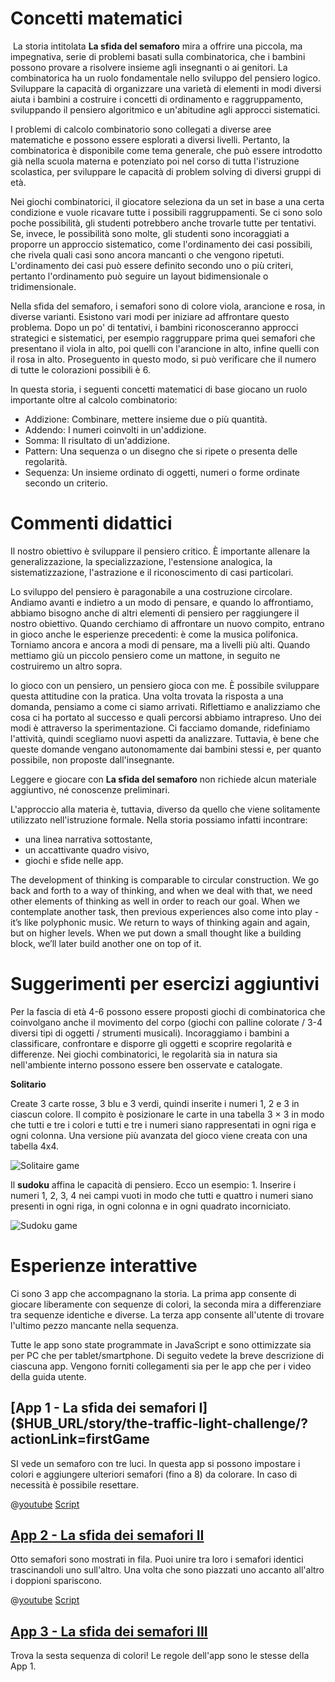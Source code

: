 # Concetti matematici
​
La storia intitolata **La sfida del semaforo** mira a offrire una piccola, ma impegnativa, serie di problemi basati sulla combinatorica, che i bambini possono provare a risolvere insieme agli insegnanti o ai genitori. La combinatorica ha un ruolo fondamentale nello sviluppo del pensiero logico. Sviluppare la capacità di organizzare una varietà di elementi in modi diversi aiuta i bambini a costruire i concetti di ordinamento e raggruppamento, sviluppando il pensiero algoritmico e un'abitudine agli approcci sistematici.

I problemi di calcolo combinatorio sono collegati a diverse aree matematiche e possono essere esplorati a diversi livelli. Pertanto, la combinatorica è disponibile come tema generale, che può essere introdotto già nella scuola materna e potenziato poi nel corso di tutta l'istruzione scolastica, per sviluppare le capacità di problem solving di diversi gruppi di età.

Nei giochi combinatorici, il giocatore seleziona da un set in base a una certa condizione e vuole ricavare tutte i possibili raggruppamenti. Se ci sono solo poche possibilità, gli studenti potrebbero anche trovarle tutte per tentativi. Se, invece, le possibilità sono molte, gli studenti sono incoraggiati a proporre un approccio sistematico, come l'ordinamento dei casi possibili, che rivela quali casi sono ancora mancanti o che vengono ripetuti. L'ordinamento dei casi può essere definito secondo uno o più criteri, pertanto l'ordinamento può seguire un layout bidimensionale o tridimensionale.

Nella sfida del semaforo, i semafori sono di colore viola, arancione e rosa, in diverse varianti. Esistono vari modi per iniziare ad affrontare questo problema. Dopo un po' di tentativi, i bambini riconosceranno approcci strategici e sistematici, per esempio raggruppare prima quei semafori che presentano il viola in alto, poi quelli con l'arancione in alto, infine quelli con il rosa in alto. Proseguento in questo modo, si può verificare che il numero di tutte le colorazioni possibili è 6.

In questa storia, i seguenti concetti matematici di base giocano un ruolo importante oltre al calcolo combinatorio: 


+ Addizione: Combinare, mettere insieme due o più quantità.
+ Addendo: I numeri coinvolti in un'addizione. 
+ Somma: Il risultato di un'addizione.
+ Pattern: Una sequenza o un disegno che si ripete o presenta delle regolarità. 
+ Sequenza: Un insieme ordinato di oggetti, numeri o forme ordinate secondo un criterio.


# Commenti didattici
Il nostro obiettivo è sviluppare il pensiero critico. È importante allenare la generalizzazione, la specializzazione, l'estensione analogica, la sistematizzazione, l'astrazione e il riconoscimento di casi particolari.

Lo sviluppo del pensiero è paragonabile a una costruzione circolare. Andiamo avanti e indietro a un modo di pensare, e quando lo affrontiamo, abbiamo bisogno anche di altri elementi di pensiero per raggiungere il nostro obiettivo. Quando cerchiamo di affrontare un nuovo compito, entrano in gioco anche le esperienze precedenti: è come la musica polifonica. Torniamo ancora e ancora a modi di pensare, ma a livelli più alti. Quando mettiamo giù un piccolo pensiero come un mattone, in seguito ne costruiremo un altro sopra.

Io gioco con un pensiero, un pensiero gioca con me. È possibile sviluppare questa attitudine con la pratica. Una volta trovata la risposta a una domanda, pensiamo a come ci siamo arrivati. Riflettiamo e analizziamo che cosa ci ha portato al successo e quali percorsi abbiamo intrapreso. Uno dei modi è attraverso la sperimentazione. Ci facciamo domande, ridefiniamo l'attività, quindi scegliamo nuovi aspetti da analizzare. Tuttavia, è bene che queste domande vengano autonomamente dai bambini stessi e, per quanto possibile, non proposte dall'insegnante.

Leggere e giocare con **La sfida del semaforo** non richiede alcun materiale aggiuntivo, né conoscenze preliminari.

L'approccio alla materia è, tuttavia, diverso da quello che viene solitamente utilizzato nell'istruzione formale. Nella storia possiamo infatti incontrare:
+ una linea narrativa sottostante,
+ un accattivante quadro visivo,
+ giochi e sfide nelle app. 


The development of thinking is comparable to circular construction. We go back and forth to a way of thinking, and when we deal with that, we need other elements of thinking as well in order to reach our goal. When we contemplate another task, then previous experiences also come into play - it’s like polyphonic music. We return to ways of thinking again and again, but on higher levels. When we put down a small thought like a building block, we’ll later build another one on top of it. 



# Suggerimenti per esercizi aggiuntivi

Per la fascia di età 4-6 possono essere proposti giochi di combinatorica che coinvolgano anche il movimento del corpo (giochi con palline colorate / 3-4 diversi tipi di oggetti / strumenti musicali). Incoraggiamo i bambini a classificare, confrontare e disporre gli oggetti e scoprire regolarità e differenze. Nei giochi combinatorici, le regolarità sia in natura sia nell'ambiente interno possono essere ben osservate e catalogate. 

**Solitario**

Create 3 carte rosse, 3 blu e 3 verdi, quindi inserite i numeri 1, 2 e 3 in ciascun colore. Il compito è posizionare le carte in una tabella 3 × 3 in modo che tutti e tre i colori e tutti e tre i numeri siano rappresentati in ogni riga e ogni colonna. Una versione più avanzata del gioco viene creata con una tabella 4x4. 

![Solitaire game](/stories/logi-1/img/solitaire2.png)

Il **sudoku** affina le capacità di pensiero. Ecco un esempio: 1. Inserire i numeri 1, 2, 3, 4 nei campi vuoti in modo che tutti e quattro i numeri siano presenti in ogni riga, in ogni colonna e in ogni quadrato incorniciato. 

![Sudoku game](/stories/logi-1/img/sudoku.png)

# Esperienze interattive
Ci sono 3 app che accompagnano la storia. La prima app consente di giocare liberamente con sequenze di colori, la seconda mira a differenziare tra sequenze identiche e diverse. La terza app consente all'utente di trovare l'ultimo pezzo mancante nella sequenza.

Tutte le app sono state programmate in JavaScript e sono ottimizzate sia per PC che per tablet/smartphone. Di seguito vedete la breve descrizione di ciascuna app. Vengono forniti collegamenti sia per le app che per i video della guida utente. 


## [App 1 - La sfida dei semafori I]($HUB_URL/story/the-traffic-light-challenge/?actionLink=firstGame

SI vede un semaforo con tre luci. In questa app si possono impostare i colori e aggiungere ulteriori semafori (fino a 8) da colorare. In caso di necessità è possibile resettare.

@[youtube](zdFCyi9WLkY?_align-center_)
[Script](/stories/logi-1/transcripts/Script1.pdf)

## [App 2 - La sfida dei semafori II]($HUB_URL/story/the-traffic-light-challenge/?actionLink=secondGame)

Otto semafori sono mostrati in fila. Puoi unire tra loro i semafori identici trascinandoli uno sull'altro. Una volta che sono piazzati uno accanto all'altro i doppioni spariscono.

@[youtube](o7GglqqoNMs?_align-center_)
[Script](/stories/logi-1/transcripts/Script1.pdf)

## [App 3 - La sfida dei semafori III]($HUB_URL/story/the-traffic-light-challenge/?actionLink=thirdGame)
Trova la sesta sequenza di colori! Le regole dell'app sono le stesse della App 1.

